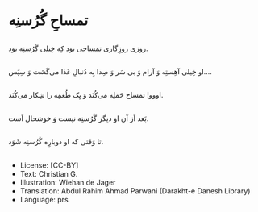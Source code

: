 # تمساحِ گُرُسنِه

##
روزی روزِگاری تمساحی بود کِه خِیلی گُرُسنِه بود.

##
او خِیلی آهِستِه وَ آرام وَ بی سَر وَ صِدا بِه دُنبالِ غَذا می‌گَشت وَ سِپَس....

##
اووو! تمساح حَملِه می‌کُنَد وَ یِک طُعمِه را شِکار می‌کُنَد.

##
بَعد اَز آن او دیگر گُرُسنِه نیست وَ خوشحال اَست.

##
تا وَقتی که او دوبارِه گُرُسنِه شَوَد.

##
* License: [CC-BY]
* Text: Christian G.
* Illustration: Wiehan de Jager
* Translation: Abdul Rahim Ahmad Parwani (Darakht-e Danesh Library)
* Language: prs
